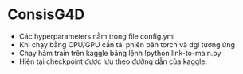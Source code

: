 # ConsisG4D

- Các hyperparameters nằm trong file config.yml
- Khi chạy bằng CPU/GPU cần tải phiên bản torch và dgl tương ứng
- Chạy hàm train trên kaggle bằng lệnh !python link-to-main.py
- Hiện tại checkpoint được lưu theo đường dẫn của kaggle.